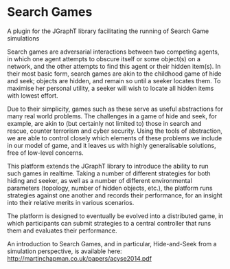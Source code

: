 Search Games
===========

A plugin for the JGraphT library facilitating the running of Search Game simulations 

Search games are adversarial interactions between two competing agents, in which one agent attempts to obscure itself or some object(s) on a network, and the other attempts to find this agent or their hidden item(s). In their most basic form, search games are akin to the childhood game of hide and seek; objects are hidden, and remain so until a seeker locates them. To maximise her personal utility, a seeker will wish to locate all hidden items with lowest effort.

Due to their simplicity, games such as these serve as useful abstractions for many real world problems. The challenges in a game of hide and seek, for example, are akin to (but certainly not limited to) those in search and rescue, counter terrorism and cyber security. Using the tools of abstraction, we are able to control closely which elements of these problems we include in our model of game, and it leaves us with highly generalisable solutions, free of low-level concerns.

This platform extends the JGraphT library to introduce the ability to run such games in realtime. Taking a number of different strategies for both hiding and seeker, as well as a number of different environmental parameters (topology, number of hidden objects, etc.), the platform runs strategies against one another and records their performance, for an insight into their relative merits in various scenarios.

The platform is designed to eventually be evolved into a distributed game, in which participants can submit strategies to a central controller that runs them and evaluates their performance.

An introduction to Search Games, and in particular, Hide-and-Seek from a simulation perspective, is available here: http://martinchapman.co.uk/papers/acyse2014.pdf

